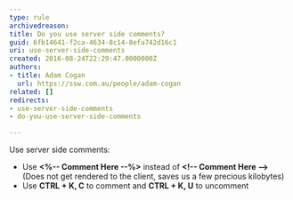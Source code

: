 ```yaml
---
type: rule
archivedreason: 
title: Do you use server side comments?
guid: 6fb14641-f2ca-4634-8c14-8efa742d16c1
uri: use-server-side-comments
created: 2016-08-24T22:29:47.0000000Z
authors:
- title: Adam Cogan
  url: https://ssw.com.au/people/adam-cogan
related: []
redirects:
- use-server-side-comments
- do-you-use-server-side-comments

---
```


Use server side comments:

* Use  **&lt;%-- Comment Here --%&gt;** instead of  **&lt;!-- Comment Here --&gt;** (Does not get rendered to the client, saves us a few precious kilobytes)
* Use  **CTRL + K, C** to comment and  **CTRL + K, U** to uncomment


<!--endintro-->
